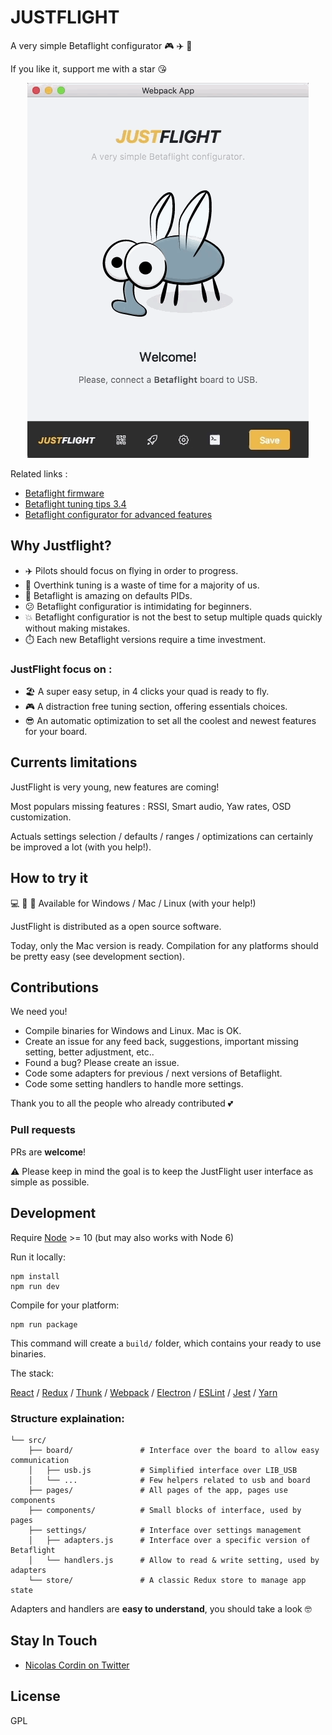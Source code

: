 # JUSTFLIGHT

A very simple Betaflight configurator 🎮 ✈️ 🌟

If you like it, support me with a star 😘

<p align="center">
  <img width="450" src="https://github.com/dindonus/justflight/blob/master/img/demo.gif" alt="demo">
</p>

Related links :

- [Betaflight firmware](https://github.com/betaflight/betaflight/)
- [Betaflight tuning tips 3.4](https://github.com/betaflight/betaflight/wiki/Tuning-Tips-for-Betaflight-3.4)
- [Betaflight configurator for advanced features](https://github.com/betaflight/betaflight-configurator)

## Why Justflight?

* ✈️ Pilots should focus on flying in order to progress. 
* 💭 Overthink tuning is a waste of time for a majority of us.
* 🌟 Betaflight is amazing on defaults PIDs. 
* 😕 Betaflight configuratior is intimidating for beginners.
* 💥 Betaflight configuratior is not the best to setup multiple quads quickly without making mistakes. 
* ⏱️ Each new Betaflight versions require a time investment.

### JustFlight focus on :

* 🏖️ A super easy setup, in 4 clicks your quad is ready to fly.
* 🎮 A distraction free tuning section, offering essentials choices.
* 😎 An automatic optimization to set all the coolest and newest features for your board.

## Currents limitations

JustFlight is very young, new features are coming! 

Most populars missing features : RSSI, Smart audio, Yaw rates, OSD customization. 

Actuals settings selection / defaults / ranges / optimizations can certainly be improved a lot (with you help!).


## How to try it

💻 🍏 🐧 Available for Windows / Mac / Linux (with your help!)

JustFlight is distributed as a open source software.

Today, only the Mac version is ready. Compilation for any platforms should be pretty easy (see development section).


## Contributions

We need you!

* Compile binaries for Windows and Linux. Mac is OK.
* Create an issue for any feed back, suggestions, important missing setting, better adjustment, etc..
* Found a bug? Please create an issue.
* Code some adapters for previous / next versions of Betaflight.
* Code some setting handlers to handle more settings.

Thank you to all the people who already contributed 💕

### Pull requests

PRs are **welcome**!

⚠️ Please keep in mind the goal is to keep the JustFlight user interface as simple as possible.


## Development

Require [Node](https://nodejs.org/) >= 10 (but may also works with Node 6)

Run it locally:
```
npm install
npm run dev
```

Compile for your platform:
```
npm run package
```
This command will create a ```build/``` folder, which contains your ready to use binaries.

The stack:

[React](https://facebook.github.io/react/) /
[Redux](http://redux.js.org/) /
[Thunk](https://github.com/reduxjs/redux-thunk) /
[Webpack](https://webpack.github.io/) /
[Electron](http://electron.atom.io/) /
[ESLint](http://eslint.org/) /
[Jest](https://facebook.github.io/jest/) /
[Yarn](https://yarnpkg.com/)



### Structure explaination:

```
└── src/
    ├── board/               # Interface over the board to allow easy communication 
    │   ├── usb.js           # Simplified interface over LIB_USB    
    │   └── ...              # Few helpers related to usb and board
    ├── pages/               # All pages of the app, pages use components
    ├── components/          # Small blocks of interface, used by pages
    ├── settings/            # Interface over settings management
    │   ├── adapters.js      # Interface over a specific version of Betaflight
    │   └── handlers.js      # Allow to read & write setting, used by adapters
    └── store/               # A classic Redux store to manage app state
```

Adapters and handlers are **easy to understand**, you should take a look 🤓


## Stay In Touch

- [Nicolas Cordin on Twitter](https://twitter.com/NicoDindon)

## License

GPL
